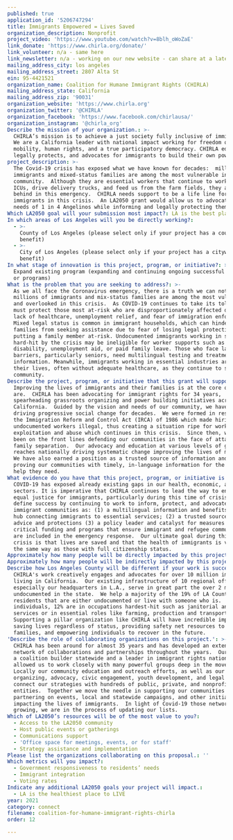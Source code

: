 ```yaml
---
published: true
application_id: '5206747294'
title: Immigrants Empowered = Lives Saved
organization_description: Nonprofit
project_video: 'https://www.youtube.com/watch?v=8blh_oWoZaE'
link_donate: 'https://www.chirla.org/donate/'
link_volunteer: n/a - same here
link_newsletter: n/a - working on our new website - can share at a later time
mailing_address_city: los angeles
mailing_address_street: 2807 Alta St
ein: 95-4421521
organization_name: Coalition for Humane Immigrant Rights (CHIRLA)
mailing_address_state: California
mailing_address_zip: '90031'
organization_website: 'https://www.chirla.org'
organization_twitter: '@CHIRLA'
organization_facebook: 'https://www.facebook.com/chirlausa/'
organization_instagram: '@chirla_org'
Describe the mission of your organization.: >-
  CHIRLA’s mission is to achieve a just society fully inclusive of immigrants.
  We are a California leader with national impact working for freedom of
  mobility, human rights, and a true participatory democracy. CHIRLA educates,
  legally protects, and advocates for immigrants to build their own power.
project_description: >-
  The Covid-19 crisis has exposed what we have known for decades:  millions of
  immigrants and mixed-status families are among the most vulnerable in our
  community.  Although they are essential workers that continue to work in our
  ICUs, drive delivery trucks, and feed us from the farm fields, they are left
  behind in this emergency.  CHIRLA needs support to be a life line for
  immigrants in this crisis.  An LA2050 grant would allow us to advocate for the
  needs of 1 in 4 Angelinos while informing and legally protecting them.
Which LA2050 goal will your submission most impact?: LA is the best place to CONNECT
In which areas of Los Angeles will you be directly working?:
  - >-
    County of Los Angeles (please select only if your project has a countywide
    benefit)
  - >-
    City of Los Angeles (please select only if your project has a citywide
    benefit)
In what stage of innovation is this project, program, or initiative?: >-
  Expand existing program (expanding and continuing ongoing successful projects
  or programs)
What is the problem that you are seeking to address?: >-
  As we all face the Coronavirus emergency, there is a truth we can not deny: 
  millions of immigrants and mix-status families are among the most vulnerable
  and overlooked in this crisis.  As COVID-19 continues to take its toll, we
  must protect those most at-risk who are disproportionately affected due to
  lack of healthcare, unemployment relief, and fear of immigration enforcement. 
  Mixed legal status is common in immigrant households, which can hinder
  families from seeking assistance due to fear of losing legal protections or
  putting a family member at-risk. Undocumented immigrants working in sectors
  hard-hit by the crisis may be ineligible for worker supports such as
  disability, unemployment aid, or paid family leave. Those who face language
  barriers, particularly seniors, need multilingual testing and treatment
  information. Meanwhile, immigrants working in essential industries are risking
  their lives, often without adequate healthcare, as they continue to serve the
  community.
Describe the project, program, or initiative that this grant will support to address the problem identified.: >-
  Improving the lives of immigrants and their families is at the core of who we
  are.  CHIRLA has been advocating for immigrant rights for 34 years,
  spearheading grassroots organizing and power building initiatives across
  California.  Guided by the vision and needs of our community, we have been
  driving progressive social change for decades.  We were formed in response to
  the Immigration Reform and Control Act (IRCA) of 1986 which made hiring
  undocumented workers illegal, thus creating a situation ripe for worker
  exploitation and abuse which continues in this crisis.  Since then, we have
  been on the front lines defending our communities in the face of attacks and
  family separation.  Our advocacy and education at various levels of government
  reaches nationally driving systematic change improving the lives of millions. 
  We have also earned a position as a trusted source of information and support
  proving our communities with timely, in-language information for the critical
  help they need.
What evidence do you have that this project, program, or initiative is or will be successful, and how will you define and measure success?: >-
  COVID-19 has exposed already existing gaps in our health, economic, and labor
  sectors. It is imperative that CHIRLA continues to lead the way to ensure
  equal justice for immigrants, particularly during this time of crisis. We
  define success by continuing to work to inform, protect, and advocate for
  immigrant communities as: (1) a multilingual information and benefits referral
  hub connecting immigrants to essential services; (2) a trusted source of legal
  advice and protections (3) a policy leader and catalyst for measures and
  critical funding and programs that ensure immigrant and refugee communities
  are included in the emergency response.  Our ultimate goal during this health
  crisis is that lives are saved and that the health of immigrants is valued in
  the same way as those with full citizenship status. 
Approximately how many people will be directly impacted by this project, program, or initiative?: '450000'
Approximately how many people will be indirectly impacted by this project, program, or initiative?: '10000000'
Describe how Los Angeles County will be different if your work is successful.: >-
  CHIRLA's work creatively engages and advocates for over 10 million immigrants
  living in California.  Our existing infrastructure of 10 regional offices,
  especially our headquarters in L.A., serve in great part the over 2 million
  undocumented in the state.  We help a majority of the 19% of LA County
  residents that are either undocumented or live with someone who is.  Of those
  individuals, 12% are in occupations hardest-hit such as janitorial and food
  services or in essential roles like farming, production and transportation. 
  Supporting a pillar organization like CHIRLA will have incredible impact on
  saving lives regardless of status, providing safety net resources to sustain
  families, and empowering individuals to recover in the future. 
'Describe the role of collaborating organizations on this project.': >-
  CHIRLA has been around for almost 35 years and has developed an extensive
  network of collaborations and partnerships throughout the years.  Our role as
  a coalition builder statewide and a leader in immigrant rights nationally has
  allowed us to work closely with many powerful groups deep in the movement. 
  Locally our community education and outreach efforts, as well as our
  organizing, advocacy, civic engagement, youth development, and legal work
  connect our strategies with hundreds of public, private, and nonprofit
  entities.  Together we move the needle in supporting our communities by
  partnering on events, local and statewide campaigns, and other initiatives
  impacting the lives of immigrants.  In light of Covid-19 those networks are
  growing, we are in the process of updating our lists.
Which of LA2050’s resources will be of the most value to you?:
  - Access to the LA2050 community
  - Host public events or gatherings
  - Communications support
  - 'Office space for meetings, events, or for staff'
  - Strategy assistance and implementation
Please list the organizations collaborating on this proposal.: ''
Which metrics will you impact?:
  - Government responsiveness to residents’ needs
  - Immigrant integration
  - Voting rates
Indicate any additional LA2050 goals your project will impact.:
  - LA is the healthiest place to LIVE
year: 2021
category: connect
filename: coalition-for-humane-immigrant-rights-chirla
order: 12

---
```

